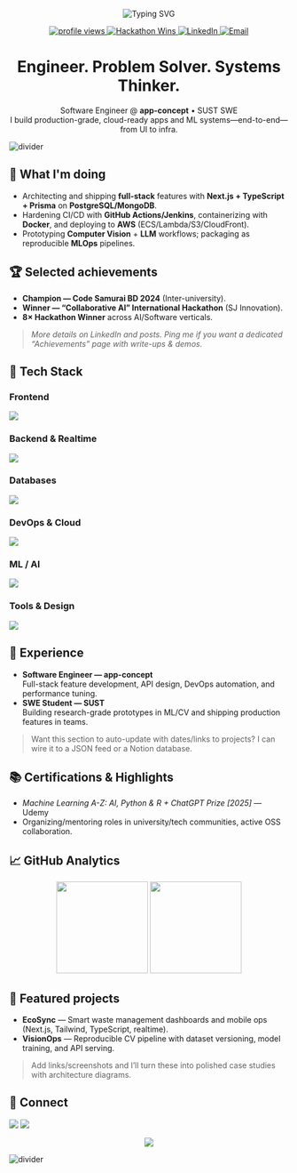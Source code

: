 <!-- Hero -->
<p align="center">
  <img src="https://readme-typing-svg.demolab.com?font=Fira+Code&pause=1200&center=true&vCenter=true&width=850&lines=Hi%F0%9F%91%8B%2C+I'm+Nafi+Ullah+Shafin;Full+Stack+%26+MLOps+Engineer;Building+DX-first+apps+with+Next.js%2C+TypeScript%2C+AWS;Computer+Vision+%7C+LLMs+%7C+DevOps+Automation" alt="Typing SVG">
</p>

<p align="center">
  <a href="https://github.com/nafi-ullah">
    <img src="https://komarev.com/ghpvc/?username=nafi-ullah&style=for-the-badge" alt="profile views"/>
  </a>
  <a href="https://github.com/ryo-ma/github-profile-trophy">
    <img src="https://img.shields.io/badge/hackathon-8x%20winner-success?style=for-the-badge" alt="Hackathon Wins"/>
  </a>
  <a href="https://www.linkedin.com/in/nafi-ullah-shafin-8b676b6d9h/">
    <img src="https://img.shields.io/badge/LinkedIn-Nafi%20Ullah%20Shafin-blue?style=for-the-badge&logo=linkedin" alt="LinkedIn"/>
  </a>
  <a href="mailto:nafiullahshafin6360@gmail.com">
    <img src="https://img.shields.io/badge/Email-Contact-informational?style=for-the-badge&logo=gmail" alt="Email"/>
  </a>
</p>

<h1 align="center">Engineer. Problem Solver. Systems Thinker.</h1>

<p align="center">
  Software Engineer @ <b>app-concept</b> • SUST SWE <br/>
  I build production-grade, cloud-ready apps and ML systems—end-to-end—from UI to infra.
</p>

<!-- Wave divider -->
<img alt="divider" src="https://capsule-render.vercel.app/api?type=waving&height=120&color=0:0EA5E9,100:22C55E&section=header"/>

## 🔭 What I'm doing
- Architecting and shipping **full-stack** features with **Next.js + TypeScript + Prisma** on **PostgreSQL/MongoDB**.
- Hardening CI/CD with **GitHub Actions/Jenkins**, containerizing with **Docker**, and deploying to **AWS** (ECS/Lambda/S3/CloudFront).
- Prototyping **Computer Vision** + **LLM** workflows; packaging as reproducible **MLOps** pipelines.

## 🏆 Selected achievements
- **Champion — Code Samurai BD 2024** (Inter-university).  
- **Winner — “Collaborative AI” International Hackathon** (SJ Innovation).  
- **8× Hackathon Winner** across AI/Software verticals.

> *More details on LinkedIn and posts. Ping me if you want a dedicated “Achievements” page with write-ups & demos.*

## 🧰 Tech Stack

### Frontend
<p align="left">
  <img src="https://skillicons.dev/icons?i=react,nextjs,ts,js,tailwind,redux,html,css,vite" />
</p>

### Backend & Realtime
<p align="left">
  <img src="https://skillicons.dev/icons?i=nodejs,express,nestjs,graphql,prisma,redis,fastapi,flask,socketio" />
</p>

### Databases
<p align="left">
  <img src="https://skillicons.dev/icons?i=postgres,mongodb,mysql,firebase,supabase" />
</p>

### DevOps & Cloud
<p align="left">
  <img src="https://skillicons.dev/icons?i=aws,docker,kubernetes,nginx,jenkins,githubactions,terraform,ansible,linux" />
</p>

### ML / AI
<p align="left">
  <img src="https://skillicons.dev/icons?i=python,pytorch,tensorflow,opencv" />
</p>

### Tools & Design
<p align="left">
  <img src="https://skillicons.dev/icons?i=git,postman,figma,blender,gradle" />
</p>

## 💼 Experience
- **Software Engineer — app-concept**  
  Full-stack feature development, API design, DevOps automation, and performance tuning.
- **SWE Student — SUST**  
  Building research-grade prototypes in ML/CV and shipping production features in teams.

> Want this section to auto-update with dates/links to projects? I can wire it to a JSON feed or a Notion database.

## 📚 Certifications & Highlights
- *Machine Learning A-Z: AI, Python & R + ChatGPT Prize [2025]* — Udemy  
- Organizing/mentoring roles in university/tech communities, active OSS collaboration.

## 📈 GitHub Analytics
<p align="center">
  <img src="https://github-readme-streak-stats.herokuapp.com?user=nafi-ullah&theme=transparent" height="165" />
  <img src="https://github-readme-stats.vercel.app/api/top-langs/?username=nafi-ullah&layout=compact&hide_border=true" height="165" />
</p>

## 🧪 Featured projects
- **EcoSync** — Smart waste management dashboards and mobile ops (Next.js, Tailwind, TypeScript, realtime).  
- **VisionOps** — Reproducible CV pipeline with dataset versioning, model training, and API serving.

> Add links/screenshots and I’ll turn these into polished case studies with architecture diagrams.

## 🤝 Connect
<p align="left">
  <a href="https://www.linkedin.com/in/nafi-ullah-shafin-8b676b6d9h/"><img src="https://img.shields.io/badge/LinkedIn-Connect-blue?logo=linkedin" /></a>
  <a href="https://www.youtube.com/channel/UCblmmCbDry0m1-F0niX36rg"><img src="https://img.shields.io/badge/YouTube-Subscribe-red?logo=youtube" /></a>
</p>

<!-- Fun: profile trophies -->
<p align="center">
  <img src="https://github-profile-trophy.vercel.app/?username=nafi-ullah&margin-w=10&margin-h=10&no-bg=true&theme=flat&column=6" />
</p>



<!-- Footer wave -->
<img alt="divider" src="https://capsule-render.vercel.app/api?type=waving&height=120&color=0:22C55E,100:0EA5E9&section=footer"/>
